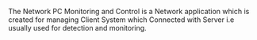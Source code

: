 
 The Network PC Monitoring and Control is a Network application which is created for 
managing Client System which Connected with Server i.e usually used for detection and monitoring.
